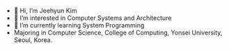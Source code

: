 - 👋 Hi, I’m Jeehyun Kim
- 👀 I’m interested in Computer Systems and Architecture
- 🌱 I’m currently learning System Programming
- Majoring in Computer Science, College of Computing, Yonsei University, Seoul, Korea.

<!---
david4u/david4u is a ✨ special ✨ repository because its `README.md` (this file) appears on your GitHub profile.
You can click the Preview link to take a look at your changes.
--->
